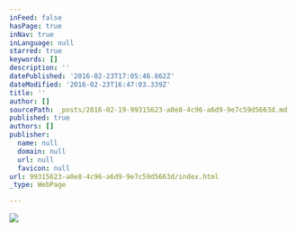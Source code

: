 ```yaml
---
inFeed: false
hasPage: true
inNav: true
inLanguage: null
starred: true
keywords: []
description: ''
datePublished: '2016-02-23T17:05:46.862Z'
dateModified: '2016-02-23T16:47:03.339Z'
title: ''
author: []
sourcePath: _posts/2016-02-19-99315623-a0e8-4c96-a6d9-9e7c59d5663d.md
published: true
authors: []
publisher:
  name: null
  domain: null
  url: null
  favicon: null
url: 99315623-a0e8-4c96-a6d9-9e7c59d5663d/index.html
_type: WebPage

---
```

![](https://s3-us-west-2.amazonaws.com/the-grid-img/p/dbceb51ff0a07d0e8e155b3312bce0400d579309.jpg)